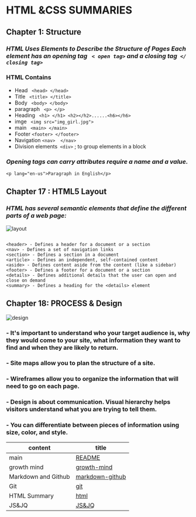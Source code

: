 # HTML &CSS SUMMARIES

## **Chapter 1: Structure**
 ### ***HTML Uses Elements to Describe the Structure of Pages Each element has an opening tag ``` < open tag>``` and a closing tag``` </ closing tag>```***

### **HTML Contains** 
- Head  ``` <head> </head>```
- Title  ``` <title> </title>```
- Body  ``` <body> </body>```
- paragraph ``` <p> </p>```
-  Heading ``` <h1> </h1> <h2></h2>......<h6></h6>```
- imge         ``` <img src="img_girl.jpg">```
- main         ``` <main> </main>```
- Footer   ```<footer> </footer> ```
- Navigation ```<nav>  </nav>```
- Division elements``` <div>``` ; to group elements in a block  

### *Opening tags can carry attributes require a name and a value.*
```<p lang="en-us">Paragraph in English</p>```

## **Chapter 17 : HTML5 Layout**
### *HTML has several semantic elements that define the different parts of a web page:*
![layout](https://www.w3schools.com/html/img_sem_elements.gif)
~~~
    
<header> - Defines a header for a document or a section
<nav> - Defines a set of navigation links
<section> - Defines a section in a document
<article> - Defines an independent, self-contained content
<aside> - Defines content aside from the content (like a sidebar)
<footer> - Defines a footer for a document or a section
<details> - Defines additional details that the user can open and close on demand
<summary> - Defines a heading for the <details> element
~~~

## **Chapter 18: PROCESS & Design**
![design](https://i0.wp.com/intenseminimalism.com/wp-content/uploads/2010/10/37signals-process.png?resize=480%2C230)

### - It's important to understand who your target audience is, why they would come to your site, what information they want to find and when they are likely to return.
### - Site maps allow you to plan the structure of a site.
### - Wireframes allow you to organize the information that will need to go on each page.
### - Design is about communication. Visual hierarchy helps visitors understand what you are trying to tell them.
### - You can differentiate between pieces of information using size, color, and style.

content  | title
------------ | -------------
main       | [README](https://amna-alhammad.github.io/reading-notes/)
growth mind   | [growth-mind](https://amna-alhammad.github.io/reading-notes/growth-mind)
Markdown and Github       |[markdown-github](https://amna-alhammad.github.io/reading-notes/markdown-github)
Git          |[git](https://amna-alhammad.github.io/reading-notes/git)
HTML Summary     |[html](https://amna-alhammad.github.io/reading-notes/html)
 JS&JQ    | [JS&JQ](https://amna-alhammad.github.io/JS&JQ)

